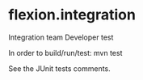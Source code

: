 # flexion.integration
Integration team  Developer test 

In order to build/run/test: mvn test

See the JUnit tests comments.

